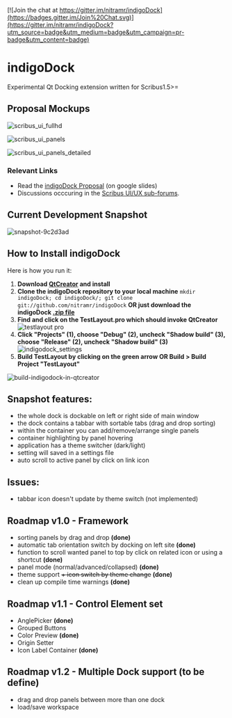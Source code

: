 [![Join the chat at https://gitter.im/nitramr/indigoDock](https://badges.gitter.im/Join%20Chat.svg)](https://gitter.im/nitramr/indigoDock?utm_source=badge&utm_medium=badge&utm_campaign=pr-badge&utm_content=badge)
# indigoDock 
Experimental Qt Docking extension written for Scribus1.5>=  

## Proposal Mockups
![scribus_ui_fullhd](https://cloud.githubusercontent.com/assets/4140247/10866901/27f00cba-8014-11e5-91f8-8894712e08ce.png)

![scribus_ui_panels](https://cloud.githubusercontent.com/assets/4140247/10866907/6fe10a9c-8014-11e5-9d46-8fd4ec9ecc33.png)

![scribus_ui_panels_detailed](https://cloud.githubusercontent.com/assets/4140247/10866918/5d8ae97a-8015-11e5-85ad-a27eeaaad4ce.png)

### Relevant Links 
* Read the [indigoDock Proposal](https://goo.gl/T4gFd5) (on google slides)  
* Discussions occcuring in the [Scribus UI/UX sub-forums](http://forums.scribus.net/index.php/topic,1617.0.html).  

## Current Development Snapshot
![snapshot-9c2d3ad](https://cloud.githubusercontent.com/assets/4140247/12284558/1a9f278a-b976-11e5-8402-4f50e6f9fbf9.gif)


## How to Install indigoDock
Here is how you run it:  
1. **Download [QtCreator](http://www.qt.io/download-open-source/) and install**  
2. **Clone the indigoDock repository to your local machine** ```mkdir indigoDock; cd indigoDock/; git clone git://github.com/nitramr/indigoDock``` **OR just download the indigoDock [.zip file](https://github.com/nitramr/indigoDock/archive/master.zip)**  
3. **Find and click on the TestLayout.pro which should invoke QtCreator**  
![testlayout pro](https://cloud.githubusercontent.com/assets/4140247/10866360/21cef028-7ff9-11e5-8c4c-e0e86c682868.png)  
4. **Click "Projects" (1), choose "Debug" (2), uncheck "Shadow build" (3), choose "Release" (2), uncheck "Shadow build" (3)**  
![indigodock_settings](https://cloud.githubusercontent.com/assets/15112256/11942773/1b5a8e9c-a839-11e5-8a50-a897ec7a7236.png)  
5. **Build TestLayout by clicking on the green arrow OR Build > Build Project "TestLayout"**  

![build-indigodock-in-qtcreator](https://cloud.githubusercontent.com/assets/4140247/10866388/01e7e67e-7ffa-11e5-852c-0176e022c647.jpg)  

## Snapshot features:
* the whole dock is dockable on left or right side of main window  
* the dock contains a tabbar with sortable tabs (drag and drop sorting)  
* within the container you can add/remove/arrange single panels  
* container highlighting by panel hovering  
* application has a theme switcher (dark/light)  
* setting will saved in a settings file  
* auto scroll to active panel by click on link icon  


## Issues:
* tabbar icon doesn't update by theme switch (not implemented)  


## Roadmap v1.0 - Framework
* sorting panels by drag and drop **(done)**  
* automatic tab orientation switch by docking on left site **(done)**  
* function to scroll wanted panel to top by click on related icon or using a shortcut **(done)**  
* panel mode (normal/advanced/collapsed) **(done)**  
* theme support ~~+ icon switch by theme change~~ **(done)**  
* clean up compile time warnings **(done)**  

## Roadmap v1.1 - Control Element set
* AnglePicker **(done)**  
* Grouped Buttons  
* Color Preview **(done)**  
* Origin Setter  
* Icon Label Container **(done)**  

## Roadmap v1.2 - Multiple Dock support (to be define)
* drag and drop panels between more than one dock  
* load/save workspace  
